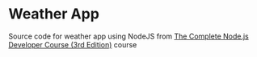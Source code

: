 # Weather App

Source code for weather app using NodeJS from [The Complete Node.js Developer Course (3rd Edition)](https://www.udemy.com/the-complete-nodejs-developer-course-2/) course